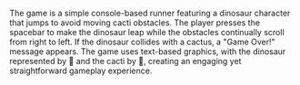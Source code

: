 The game is a simple console-based runner featuring a dinosaur character that jumps to avoid moving cacti obstacles. The player presses the spacebar to make the dinosaur leap while the obstacles continually scroll from right to left. If the dinosaur collides with a cactus, a "Game Over!" message appears. The game uses text-based graphics, with the dinosaur represented by 🦖 and the cacti by 🌵, creating an engaging yet straightforward gameplay experience.
